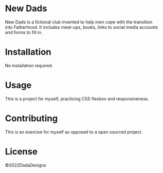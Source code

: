 # New Dads
New Dads is a fictional club invented to help men cope with the transition into Fatherhood. It includes meet-ups, books, links to social media accounts and forms to fill in. 

# Installation 
No installation required.

# Usage
This is a project for myself, practicing CSS flexbox and responsiveness. 

# Contributing 
This is an exercise for myself as opposed to a open sourced project. 

# License
©2022DadaDesigns
